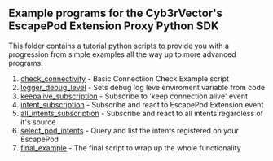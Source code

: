 ## Example programs for the Cyb3rVector's EscapePod Extension Proxy Python SDK

This folder contains a tutorial python scripts to provide you with a progression
from simple examples all the way up to more advanced programs.

01) [check_connectivity](01_check_connectivity.py) - Basic Connectiion Check Example script 
02) [logger_debug_level](02_logger_debug_level.py) - Sets debug log leve enviroment variable from code
03) [keepalive_subscription](03_keepalive_subscription.py) - Subscribe to 'keep connection alive' event
04) [intent_subscription](04_intent_subscription.py.py) - Subscribe and react to EscapePod Extension event
05) [all_intents_subscription](05_all_intents_subscription.py) - Subscribe and react to all intents regardless of it's source
06) [select_pod_intents](06_select_pod_intents.py) - Query and list the intents registered on your EscapePod
07) [final_example](07_final_example.py) - The final script to wrap up the whole functionality
